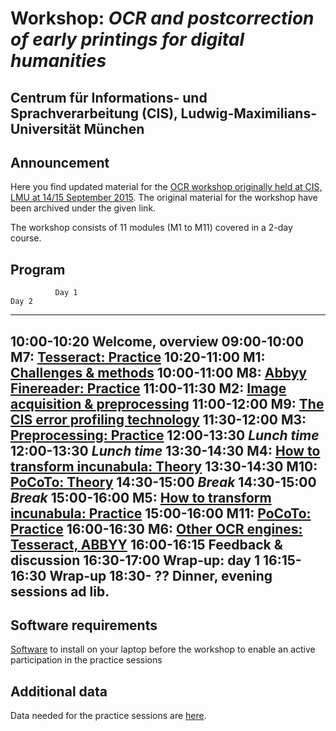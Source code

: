 <!-- zuletzt akualisiert: -->
<!-- 2016-02-23, Uwe Springmann -->

# Workshop: *OCR and postcorrection of early printings for digital humanities*

## Centrum für Informations- und Sprachverarbeitung (CIS), Ludwig-Maximilians-Universität München

## Announcement
Here you find updated material for the [OCR workshop originally held at CIS, LMU at 14/15 September 2015][ocrworkshop]. The original material for the workshop have been archived under the given link.

[ocrworkshop]: http://www.cis.lmu.de/ocrworkshop

The workshop consists of 11 modules (M1 to M11) covered in a 2-day course.

## Program

              Day 1                                                         Day 2 
------------  -------------------------------------------     ------------  --------------------------
10:00-10:20   Welcome, overview                               09:00-10:00   M7: [Tesseract: Practice][m7]
10:20-11:00   M1: [Challenges & methods][m1]                  10:00-11:00   M8: [Abbyy Finereader: Practice][m8]
11:00-11:30   M2: [Image acquisition & preprocessing][m2]     11:00-12:00   M9: [The CIS error profiling technology][m9]
11:30-12:00   M3: [Preprocessing: Practice][m3]
12:00-13:30   *Lunch time*                                    12:00-13:30   *Lunch time*
13:30-14:30   M4: [How to transform incunabula: Theory][m4]   13:30-14:30   M10: [PoCoTo: Theory][m10]
14:30-15:00   *Break*                                         14:30-15:00   *Break*
15:00-16:00   M5: [How to transform incunabula: Practice][m5] 15:00-16:00   M11: [PoCoTo: Practice][m11]
16:00-16:30   M6: [Other OCR engines: Tesseract, ABBYY][m6]   16:00-16:15   Feedback & discussion
16:30-17:00   Wrap-up: day 1                                  16:15-16:30   Wrap-up
18:30- ??     Dinner, evening sessions ad lib.
----------------------------------------------------------------------------------------------------

 
[m1]: https://github.com/cisocrgroup/OCR-Workshop/tree/master/presentations/m1-challenges.md
[m2]: https://github.com/cisocrgroup/OCR-Workshop/tree/master/presentations/m2-preprocessing.md
[m3]: https://github.com/cisocrgroup/OCR-Workshop/tree/master/presentations/m3-preprocessing-practice.md
[m4]: https://github.com/cisocrgroup/OCR-Workshop/tree/master/presentations/m4-incunabula.md
[m5]: https://github.com/cisocrgroup/OCR-Workshop/tree/master/presentations/m5-incunabula-practice.md
[m6]: https://github.com/cisocrgroup/OCR-Workshop/tree/master/presentations/m6-abbyy-tesseract.md
[m7]: https://github.com/cisocrgroup/OCR-Workshop/tree/master/presentations/m7-tesseract-practice.md
[m8]: https://github.com/cisocrgroup/OCR-Workshop/tree/master/presentations/m8-abbyy-practice.md
[m9]: https://github.com/cisocrgroup/OCR-Workshop/tree/master/presentations/m9-CIS-profiling.md
[m10]: https://github.com/cisocrgroup/OCR-Workshop/tree/master/presentations/m10-pocoto.md
[m11]: https://github.com/cisocrgroup/OCR-Workshop/tree/master/presentations/m11-pocoto-practice.md

## Software requirements
[Software][software] to install on your laptop before the workshop to enable an active participation in the practice sessions

[software]: https://github.com/cisocrgroup/OCR-Workshop/tree/master/presentations/m0-software.md

## Additional data
Data needed for the practice sessions are [here][data].
 
[data]: https://github.com/cisocrgroup/OCR-Workshop/tree/master/data
